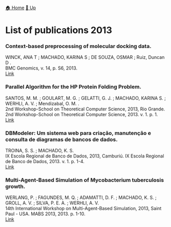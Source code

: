[🏠 Home](../index.md) [🔼 Up](../publications.md)

# List of publications 2013

### Context-based preprocessing of molecular docking data.
WINCK, ANA T ; MACHADO, KARINA S ; DE SOUZA, OSMAR ; Ruiz, Duncan D .<br />
BMC Genomics, v. 14, p. S6, 2013.<br />
[Link](http://repositorio.furg.br/handle/1/4858)

### Parallel Algorithm for the HP Protein Folding Problem.
SANTOS, M. M. ; GOULART, M. G. ; GELATTI, G. J. ; MACHADO, KARINA S. ; WERHLI, A. V. ; Mendizabal, O. M. .<br />
2nd Workshop-School on Theoretical Computer Science, 2013, Rio Grande. 2nd Workshop-School on Theoretical Computer Science, 2013. v. 1. p. 1.<br />
[Link](https://www.researchgate.net/publication/271547149_Parallel_Algorithm_for_the_HP_Protein_Folding_Problem)

### DBModeler: Um sistema web para criação, manutenção e consulta de diagramas de bancos de dados.
TROINA, S. S. ; MACHADO, K. S. <br />
IX Escola Regional de Banco de Dados, 2013, Camburiú. IX Escola Regional de Banco de Dados, 2013. v. 1. p. 1-4.<br />
[Link](https://turing.pro.br/anais/ERBD-2013/artigos/aplicacoes/111369.pdf)

### Multi-Agent-Based Simulation of Mycobacterium tuberculosis growth.
WERLANG, P. ; FAGUNDES, M. Q. ; ADAMATTI, D. F. ; MACHADO, K. S. ; GROLL, A. V. ; SILVA, P. E. A. ; WERHLI, A. V. <br />
14th International Workshop on Multi-Agent-Based Simulation, 2013, Saint Paul - USA. MABS 2013, 2013. p. 1-10.<br />
[Link](https://www.researchgate.net/publication/266720471_Multi-Agent-Based_Simulation_of_Mycobacterium_Tuberculosis_Growth)
